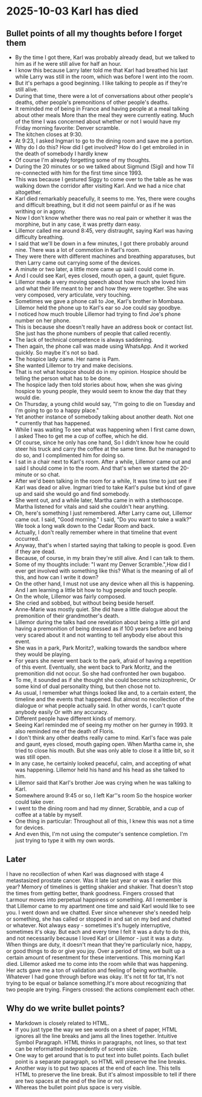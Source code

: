 # 2025-10-03 Karl has died

## Bullet points of all my thoughts before I forget them

* By the time I got there, Karl was probably already dead, but we talked to him as if he were still alive for half an hour.
* I know this because Larry later told me that Karl had breathed his last while Larry was still in the room, which was before I went into the room.
* But it's perhaps a good beginning. I like talking to people as if they're still alive.
* During that time, there were a lot of conversations about other people's deaths, other people's premonitions of other people's deaths.
* It reminded me of being in France and having people at a meal talking about other meals More than the meal they were currently eating.
Much of the time I was concerned about whether or not I would have my Friday morning favorite: Denver scramble.
* The kitchen closes at 9:30.
* At 9:23, I asked Ingmari to go to the dining room and save me a portion.
* Why do I do this? How did I get involved? How do I get embroiled in in the death of somebody I hardly knew
* Of course I'm already forgetting some of my thoughts.
* During the 20 minutes or so we talked about Sigmund (Sigi) and how Til re-connected with him for the first time since 1993.
* This was because I gestured Siggy to come over to the table as he was walking down the corridor after visiting Karl. And we had a nice chat altogether.
* Karl died remarkably peacefully, it seems to me. Yes, there were coughs and difficult breathing, but it did not seem painful or as if he was writhing or in agony.
* Now I don't know whether there was no real pain or whether it was the morphine, but in any case, it was pretty darn easy.
* Lillemor called me around 8:45, very distraught, saying Karl was having difficulty breathing.
* I said that we'll be down in a few minutes, I got there probably around nine. There was a lot of commotion in Karl's room.
* They were there with different machines and breathing apparatuses, but then Larry came out carrying some of the devices.
* A minute or two later, a little more came up said I could come in.
* And I could see Karl, eyes closed, mouth open, a gaunt, quiet figure.
* Lillemor made a very moving speech about how much she loved him and what their life meant to her and how they were together. She was very composed, very articulate, very touching.
* Sometimes we gave a phone call to Joe, Karl's brother in Mombasa.
Lillemor held the phone up to Karl's ear so Joe could say goodbye.
* I noticed how much trouble Lillemor had trying to find Joe's phone number on her phone.
* This is because she doesn't really have an address book or contact list. She just has the phone numbers of people that called recently.
* The lack of technical competence is always saddening.
* Then again, the phone call was made using WhatsApp. And it worked quickly. So maybe it's not so bad.
* The hospice lady came. Her name is Pam.
* She wanted Lillemor to try and make decisions.
* That is not what hospice should do in my opinion. Hospice should be telling the person what has to be done.
* The hospice lady then told stories about how, when she was giving hospice to young people, they would seem to know the day that they would die.
* On Thursday, a young child would say, "I'm going to die on Tuesday and I'm going to go to a happy place."
* Yet another instance of somebody talking about another death. Not one * currently that has happened.
* While I was waiting To see what was happening when I first came down, I asked Theo to get me a cup of coffee, which he did.
* Of course, since he only has one hand, So I didn't know how he could steer his truck and carry the coffee at the same time. But he managed to do so, and I complimented him for doing so.
* I sat in a chair next to Karl's room. After a while, Lillemor came out and said I should come in to the room. And that's when we started the 20-minute or so chat.
* After we'd been talking in the room for a while, It was time to just see if Karl was dead or alive. Ingmari tried to take Karl's pulse but kind of gave up and said she would go and find somebody.
* She went out, and a while later, Martha came in with a stethoscope.
Martha listened for vitals and said she couldn't hear anything.
* Oh, here's something I just remembered. After Larry came out, Lillemor came out. I said, "Good morning." I said, "Do you want to take a walk?" We took a long walk down to the Cedar Room and back.
* Actually, I don't really remember where in that timeline that event occurred.
* Anyway, that's when I started saying that talking to people is good. Even if they are dead.
* Because, of course, in my brain they're still alive. And I can talk to them.
* Some of my thoughts include: "I want my Denver Scramble.",How did I ever get involved with something like this? What is the meaning of all of this, and how can I write it down?
* On the other hand, I must not use any device when all this is happening.
And I am learning a little bit how to hug people and touch people.
* On the whole, Lillemor was fairly composed.
* She cried and sobbed, but without being beside herself.
* Anne-Marie was mostly quiet. She did have a little dialogue about the premonition of their grandmother's death.
* Lillemor during the talks had one revelation about being a little girl and having a premonition of being dressed as if 100 years before and being very scared about it and not wanting to tell anybody else about this event.
* She was in a park, Park Moritz?, walking towards the sandbox where they would be playing.
* For years she never went back to the park, afraid of having a repetition of this event.
Eventually, she went back to Park Moritz, and the premonition did not occur. So she had confronted her own bugaboo.
* To me, it sounded as if she thought she could become schizophrenic, Or some kind of dual personality thing, but then chose not to.
* As usual, I remember what things looked like and, to a certain extent, the timeline and the events that happened. But almost no recollection of the dialogue or what people actually said. In other words, I can't quote anybody easily Or with any accuracy.
* Different people have different kinds of memory.
* Seeing Karl reminded me of seeing my mother on her gurney in 1993.
It also reminded me of the death of Floris.
* I don't think any other deaths really came to mind. Karl's face was pale and gaunt, eyes closed, mouth gaping open.
When Martha came in, she tried to close his mouth. But she was only able to close it a little bit, so it was still open.
* In any case, he certainly looked peaceful, calm, and accepting of what was happening.
Lillemor held his hand and his head as she talked to him.
* Lillemor said that Karl's brother Joe was crying when he was talking to Karl.
* Somewhere around 9:45 or so, I left Kar''s room So the hospice worker could take over.
* I went to the dining room and had my dinner, Scrabble, and a cup of coffee at a table by myself.
* One thing in particular: Throughout all of this, I knew this was not a time for devices.
* And even this, I'm not using the computer's sentence completion. I'm just trying to type it with my own words.

## Later

I have no recollection of when Karl was diagnosed with stage 4 metastasized prostate cancer. Was it late last year or was it earlier this year? Memory of timelines is getting shakier and shakier. That doesn't stop the times from getting better, thank goodness. Fingers crossed that t.armour moves into perpetual happiness or something.
All I remember is that Lillemor came to my apartment one time and said Karl would like to see you. I went down and we chatted.
Ever since whenever she's needed help or something, she has called or stopped in and sat on my bed and chatted or whatever.
Not always easy - sometimes it's hugely interruptive, sometimes it's okay.
But each and every time I felt it was a duty to do this, and not necessarily because I loved Karl or Lillemor - just it was a duty.
When things are duty, it doesn't mean that they're particularly nice, happy, or good things to do or give you joy.
Over a period of time, we built up a certain amount of resentment for these interventions.
This morning Karl died.
Lillemor asked me to come into the room while that was happening.
Her acts gave me a ton of validation and feeling of being worthwhile.
Whatever I had gone through before was okay.
It's not tit for tat, It's not trying to be equal or balance something.It's more about recognizing that two people are trying.
Fingers crossed: the actions complement each other.


## Why do we write bullet points?

* Markdown is closely related to HTML.
* If you just type the way we see words on a sheet of paper, HTML ignores all the line breaks and jams all the lines together. Intuitive Symbol Paragraph. HTML thinks in paragraphs, not lines, so that text can be reformatted independently of screen size.
* One way to get around that is to put text into bullet points. Each bullet point is a separate paragraph, so HTML will preserve the line breaks.
* Another way is to put two spaces at the end of each line. This tells HTML to preserve the line break. But it's almost impossible to tell if there are two spaces at the end of the line or not.
* Whereas the bullet point plus space is very visible.